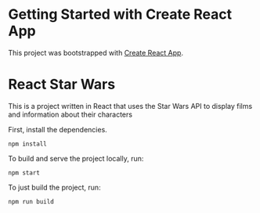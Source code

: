 # Getting Started with Create React App

This project was bootstrapped with [Create React App](https://github.com/facebook/create-react-app).

React Star Wars
===============

This is a project written in React that uses the Star Wars API to display films and information about their characters

First, install the dependencies.

```
npm install
```

To build and serve the project locally, run:

```
npm start
```

To just build the project, run:

```
npm run build
```